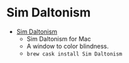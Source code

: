 # Sim Daltonism
- [Sim Daltonism](https://michelf.ca/projects/mac/sim-daltonism/)
  -  Sim Daltonism for Mac
  - A window to color blindness.
  - `brew cask install Sim Daltonism`
